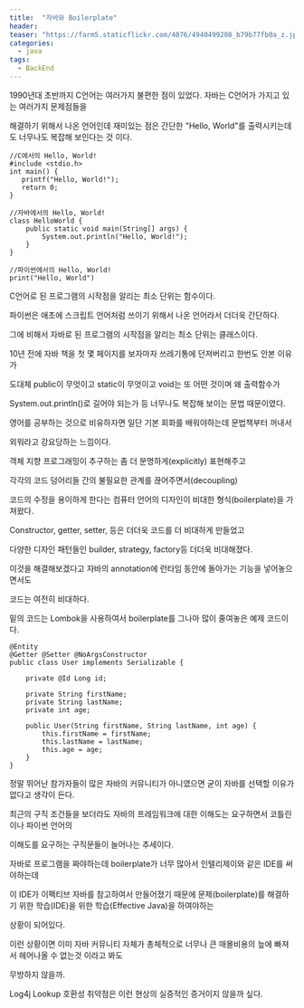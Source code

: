 ```yaml
---
title:  "자바와 Boilerplate"
header:
teaser: "https://farm5.staticflickr.com/4076/4940499208_b79b77fb0a_z.jpg"
categories:
  - java
tags:
  - BackEnd
---
```

  1990년대 초반까지 C언어는 여러가지 불편한 점이 있었다. 자바는 C언어가 가지고 있는 여러가지 문제점들을

해결하기 위해서 나온 언어인데 재미있는 점은 간단한 "Hello, World"를 출력시키는데도 너무나도 복잡해 보인다는 것 이다.

```
//C에서의 Hello, World!
#include <stdio.h>
int main() {
   printf("Hello, World!");
   return 0;
}
```

```
//자바에서의 Hello, World!
class HelloWorld {
    public static void main(String[] args) {
        System.out.println("Hello, World!"); 
    }
}
```


```
//파이썬에서의 Hello, World!
print("Hello, World")
```

C언어로 된 프로그램의 시작점을 알리는 최소 단위는 함수이다.

파이썬은 애초에 스크립트 언어처럼 쓰이기 위해서 나온 언어라서 더더욱 간단하다.

그에 비해서 자바로 된 프로그램의 시작점을 알리는 최소 단위는 클래스이다.

10년 전에 자바 책을 첫 몇 페이지를 보자마자 쓰레기통에 던져버리고 한번도 안본 이유가

도대체 public이 무엇이고 static이 무엇이고 void는 또 어떤 것이며 왜 출력함수가

System.out.println()로 길어야 되는가 등 너무나도 복잡해 보이는 문법 때문이였다.

영어를 공부하는 것으로 비유하자면 일단 기본 회화를 배워야하는데 문법책부터 꺼내서

외워라고 강요당하는 느낌이다.

객체 지향 프로그래밍이 추구하는 좀 더 분명하게(explicitly) 표현해주고

각각의 코드 덩어리들 간의 불필요한 관계를 끊어주면서(decoupling)

코드의 수정을 용이하게 한다는 컴퓨터 언어의 디자인이 비대한 형식(boilerplate)을 가져왔다.

Constructor, getter, setter, 등은 더더욱 코드를 더 비대하게 만들었고

다양한 디자인 패턴들인 builder, strategy, factory등 더더욱 비대해졌다.

이것을 해결해보겠다고 자바의 annotation에 런타임 동안에 돌아가는 기능을 넣어놓으면서도

코드는 여전히 비대하다.

밑의 코드는 Lombok을 사용하여서 boilerplate를 그나마 많이 줄여놓은 예제 코드이다.
```
@Entity
@Getter @Setter @NoArgsConstructor
public class User implements Serializable {

    private @Id Long id;

    private String firstName;
    private String lastName;
    private int age;

    public User(String firstName, String lastName, int age) {
        this.firstName = firstName;
        this.lastName = lastName;
        this.age = age;
    }
}
```

정말 뛰어난 참가자들이 많은 자바의 커뮤니티가 아니였으면 굳이 자바를 선택할 이유가 없다고 생각이 든다.

최근의 구직 조건들을 보더라도 자바의 프레임워크에 대한 이해도는 요구하면서 코틀린이나 파이썬 언어의

이해도를 요구하는 구직문들이 늘어나는 추세이다. 

자바로 프로그램을 짜야하는데 boilerplate가 너무 많아서 인텔리제이와 같은 IDE를 써야하는데

이 IDE가 이펙티브 자바를 참고하여서 만들어졌기 때문에 문제(boilerplate)를 해결하기 위한 학습(IDE)을 위한 학습(Effective Java)을 하여야하는

상황이 되어있다.

이런 상황이면 이미 자바 커뮤니티 자체가 총체적으로 너무나 큰 매몰비용의 늪에 빠져서 헤어나올 수 없는것 이라고 봐도

무방하지 않을까.

Log4j Lookup 호환성 취약점은 이런 현상의 실증적인 증거이지 않을까 싶다.